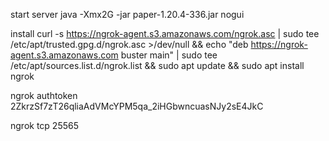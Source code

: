 start server
java -Xmx2G -jar paper-1.20.4-336.jar nogui


install 
 curl -s https://ngrok-agent.s3.amazonaws.com/ngrok.asc | sudo tee /etc/apt/trusted.gpg.d/ngrok.asc >/dev/null && echo "deb https://ngrok-agent.s3.amazonaws.com buster main" | sudo tee /etc/apt/sources.list.d/ngrok.list && sudo apt update && sudo apt install ngrok
 
ngrok authtoken 2ZkrzSf7zT26qliaAdVMcYPM5qa_2iHGbwncuasNJy2sE4JkC

ngrok tcp 25565
